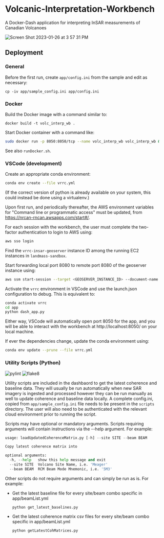 # Volcanic-Interpretation-Workbench
A Docker-Dash application for interpreting InSAR measurements of Canadian Volcanoes

![Screen Shot 2023-01-26 at 3 57 31 PM](https://user-images.githubusercontent.com/7228960/214976899-a2b3e2c8-1187-43d8-bd5b-0bdad686b11b.png)

## Deployment

### General

Before the first run, create `app/config.ini` from the sample and edit as necessary:
```
cp -iv app/sample_config.ini app/config.ini
```

### Docker

Build the Docker image with a command similar to:
```
docker build -t volc_interp_wb .
```

Start Docker container with a command like:
```bash
sudo docker run -p 8050:8050/tcp --name volc_interp_wb volc_interp_wb &
```

See also `runDocker.sh`.

### VSCode (development)

Create an appropriate conda environment:
```bash
conda env create --file vrrc.yml
```
(If the correct version of python is already available on your system,
this could instead be done using a virtualenv.)

Upon first run, and periodically thereafter, the AWS environment variables for "Command line or programmatic access" must be updated, from https://nrcan-rncan.awsapps.com/start#/.

For each session with the workbench, the user must complete the two-factor authentication to login to AWS using:
```bash
aws sso login
```

Find the `vrrc-insar-geoserver` instance ID among the running EC2 instances in `landmass-sandbox`.

Start forwarding local port 8080 to remote port 8080 of the geoserver instance using:
```bash
aws ssm start-session --target <GEOSERVER_INSTANCE_ID> --document-name AWS-StartPortForwardingSession --parameters "portNumber"=["8080"],"localPortNumber"=["8080"]
```

Activate the `vrrc` environment in VSCode and use the launch.json configuration to debug. This is equivalent to:
```bash
conda activate vrrc
cd app
python dash_app.py
```

Either way, VSCode will automatically open port 8050 for the app, and you will be able to interact with the workbench at http://localhost:8050/ on your local machine.

If ever the dependencies change, update the conda environment using:
```bash
conda env update --prune --file vrrc.yml
```

### Utility Scripts (Python)

![pylint](https://github.com/Volcano-Risk-Reduction-in-Canada/Volcanic-Interpretation-Workbench/actions/workflows/pylint.yml/badge.svg)
![flake8](https://github.com/Volcano-Risk-Reduction-in-Canada/Volcanic-Interpretation-Workbench/actions/workflows/pylint.yml/badge.svg)


Utility scripts are included in the dashbaord to get the latest coherence and baseline data. They will usually be run automatically when new SAR imagery is ingested and processed however they can be run manually as well to update coherence and baseline data locally. A complete config.ini, copied from `app/sample_config.ini` file needs to be present in the `scripts` directory. The user will also need to be authenticated with the relevant cloud environment prior to running the script. 

Scripts may have optional or mandatory arguments. Scripts requiring arguments will contain instructions via the --help argument. For example:

```python loadUpdatedCoherenceMatrix.py --help
usage: loadUpdatedCoherenceMatrix.py [-h] --site SITE --beam BEAM

Copy latest coherence matrix into

optional arguments:
  -h, --help   show this help message and exit
  --site SITE  Volcano Site Name, i.e. 'Meager'
  --beam BEAM  RCM Beam Mode Mnemonic, i.e. '5M3'
```
Other scripts do not require arguments and can simply be run as is. For example:

- Get the latest baseline file for every site/beam combo specific in app/beamList.yml

    `python get_latest_baselines.py`

- Get the latest coherence matrix csv files for every site/beam combo specific in app/beamList.yml

    `python getLatestCohMatrices.py`
